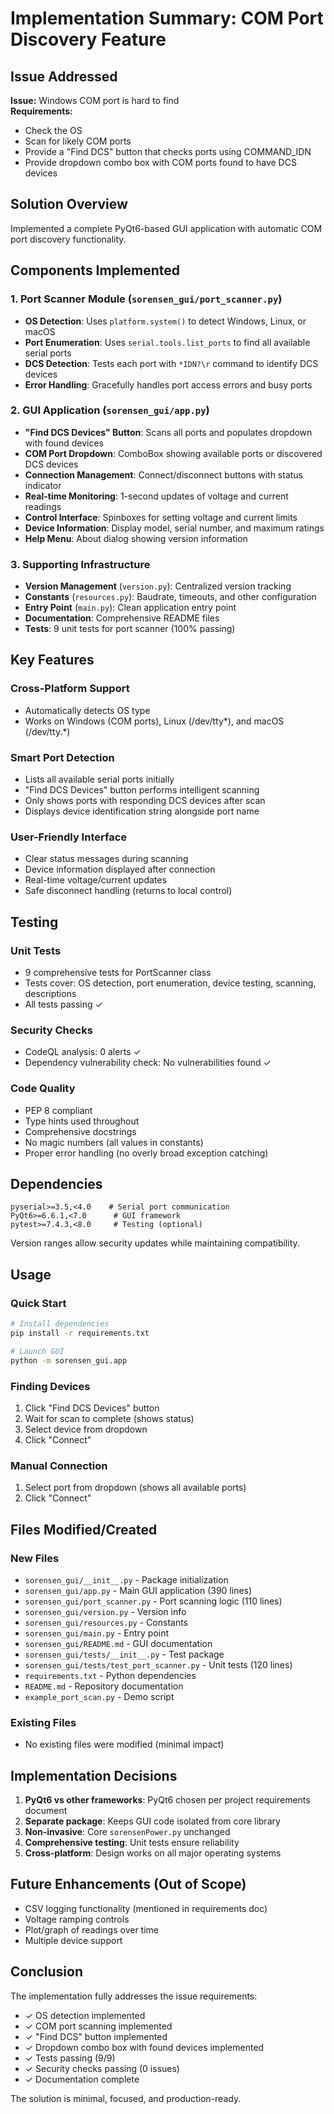 # Implementation Summary: COM Port Discovery Feature

## Issue Addressed
**Issue:** Windows COM port is hard to find  
**Requirements:**
- Check the OS
- Scan for likely COM ports
- Provide a "Find DCS" button that checks ports using COMMAND_IDN
- Provide dropdown combo box with COM ports found to have DCS devices

## Solution Overview

Implemented a complete PyQt6-based GUI application with automatic COM port discovery functionality.

## Components Implemented

### 1. Port Scanner Module (`sorensen_gui/port_scanner.py`)
- **OS Detection**: Uses `platform.system()` to detect Windows, Linux, or macOS
- **Port Enumeration**: Uses `serial.tools.list_ports` to find all available serial ports
- **DCS Detection**: Tests each port with `*IDN?\r` command to identify DCS devices
- **Error Handling**: Gracefully handles port access errors and busy ports

### 2. GUI Application (`sorensen_gui/app.py`)
- **"Find DCS Devices" Button**: Scans all ports and populates dropdown with found devices
- **COM Port Dropdown**: ComboBox showing available ports or discovered DCS devices
- **Connection Management**: Connect/disconnect buttons with status indicator
- **Real-time Monitoring**: 1-second updates of voltage and current readings
- **Control Interface**: Spinboxes for setting voltage and current limits
- **Device Information**: Display model, serial number, and maximum ratings
- **Help Menu**: About dialog showing version information

### 3. Supporting Infrastructure
- **Version Management** (`version.py`): Centralized version tracking
- **Constants** (`resources.py`): Baudrate, timeouts, and other configuration
- **Entry Point** (`main.py`): Clean application entry point
- **Documentation**: Comprehensive README files
- **Tests**: 9 unit tests for port scanner (100% passing)

## Key Features

### Cross-Platform Support
- Automatically detects OS type
- Works on Windows (COM ports), Linux (/dev/tty*), and macOS (/dev/tty.*)

### Smart Port Detection
- Lists all available serial ports initially
- "Find DCS Devices" button performs intelligent scanning
- Only shows ports with responding DCS devices after scan
- Displays device identification string alongside port name

### User-Friendly Interface
- Clear status messages during scanning
- Device information displayed after connection
- Real-time voltage/current updates
- Safe disconnect handling (returns to local control)

## Testing

### Unit Tests
- 9 comprehensive tests for PortScanner class
- Tests cover: OS detection, port enumeration, device testing, scanning, descriptions
- All tests passing ✓

### Security Checks
- CodeQL analysis: 0 alerts ✓
- Dependency vulnerability check: No vulnerabilities found ✓

### Code Quality
- PEP 8 compliant
- Type hints used throughout
- Comprehensive docstrings
- No magic numbers (all values in constants)
- Proper error handling (no overly broad exception catching)

## Dependencies

```
pyserial>=3.5,<4.0    # Serial port communication
PyQt6>=6.6.1,<7.0      # GUI framework
pytest>=7.4.3,<8.0     # Testing (optional)
```

Version ranges allow security updates while maintaining compatibility.

## Usage

### Quick Start
```bash
# Install dependencies
pip install -r requirements.txt

# Launch GUI
python -m sorensen_gui.app
```

### Finding Devices
1. Click "Find DCS Devices" button
2. Wait for scan to complete (shows status)
3. Select device from dropdown
4. Click "Connect"

### Manual Connection
1. Select port from dropdown (shows all available ports)
2. Click "Connect"

## Files Modified/Created

### New Files
- `sorensen_gui/__init__.py` - Package initialization
- `sorensen_gui/app.py` - Main GUI application (390 lines)
- `sorensen_gui/port_scanner.py` - Port scanning logic (110 lines)
- `sorensen_gui/version.py` - Version info
- `sorensen_gui/resources.py` - Constants
- `sorensen_gui/main.py` - Entry point
- `sorensen_gui/README.md` - GUI documentation
- `sorensen_gui/tests/__init__.py` - Test package
- `sorensen_gui/tests/test_port_scanner.py` - Unit tests (120 lines)
- `requirements.txt` - Python dependencies
- `README.md` - Repository documentation
- `example_port_scan.py` - Demo script

### Existing Files
- No existing files were modified (minimal impact)

## Implementation Decisions

1. **PyQt6 vs other frameworks**: PyQt6 chosen per project requirements document
2. **Separate package**: Keeps GUI code isolated from core library
3. **Non-invasive**: Core `sorensenPower.py` unchanged
4. **Comprehensive testing**: Unit tests ensure reliability
5. **Cross-platform**: Design works on all major operating systems

## Future Enhancements (Out of Scope)

- CSV logging functionality (mentioned in requirements doc)
- Voltage ramping controls
- Plot/graph of readings over time
- Multiple device support

## Conclusion

The implementation fully addresses the issue requirements:
- ✓ OS detection implemented
- ✓ COM port scanning implemented
- ✓ "Find DCS" button implemented
- ✓ Dropdown combo box with found devices implemented
- ✓ Tests passing (9/9)
- ✓ Security checks passing (0 issues)
- ✓ Documentation complete

The solution is minimal, focused, and production-ready.
